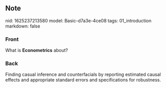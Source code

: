 ## Note
nid: 1625237213580
model: Basic-d7a3e-4ce08
tags: 01_introduction
markdown: false

### Front
What is <b>Econometrics</b> about?

### Back
Finding casual inference and counterfacials by reporting estimated causal effects and appropriate standard errors and specifications for robustness.
